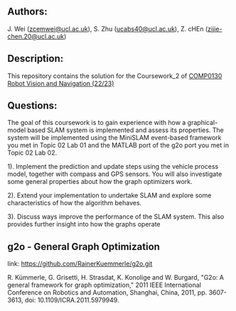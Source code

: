 ## Authors:
J. Wei (zcemwei@ucl.ac.uk), S. Zhu (ucabs40@ucl.ac.uk), Z. cHEn (zijie-chen.20@ucl.ac.uk)

## Description:
This repository contains the solution for the Coursework_2 of
[COMP0130 Robot Vision and Navigation (22/23)](https://moodle.ucl.ac.uk/course/view.php?id=30087)

## Questions:
The goal of this coursework is to gain experience with how a graphical-model based SLAM
system is implemented and assess its properties. The system will be implemented using the
MiniSLAM event-based framework you met in Topic 02 Lab 01 and the MATLAB port of the
g2o port you met in Topic 02 Lab 02.

  1). Implement the prediction and update steps using the vehicle process model, together with
      compass and GPS sensors. You will also investigate some general properties about how
      the graph optimizers work.

  2). Extend your implementation to undertake SLAM and explore some characteristics of how
the algorithm behaves.

3). Discuss ways improve the performance of the SLAM system. This also provides further
insight into how the graphs operate

## g2o - General Graph Optimization
link: https://github.com/RainerKuemmerle/g2o.git

R. Kümmerle, G. Grisetti, H. Strasdat, K. Konolige and W. Burgard, "G2o: A general framework for graph optimization," 2011 IEEE International Conference on Robotics and Automation, Shanghai, China, 2011, pp. 3607-3613, doi: 10.1109/ICRA.2011.5979949.
